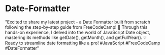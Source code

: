 # Date-Formatter
"Excited to share my latest project - a Date Formatter built from scratch following the step-by-step guide from FreeCodeCamp! 🚀 Through this hands-on experience, I delved into the world of JavaScript Date object, mastering its methods like getDate(), getMonth(), and getFullYear(). 💡 Ready to streamline date formatting like a pro! #JavaScript #FreeCodeCamp #DateFormatter"




